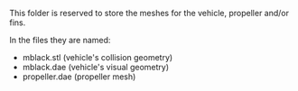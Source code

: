 This folder is reserved to store the meshes for the vehicle, propeller and/or fins.

In the files they are named:

- mblack.stl (vehicle's collision geometry)
- mblack.dae (vehicle's visual geometry)
- propeller.dae (propeller mesh)